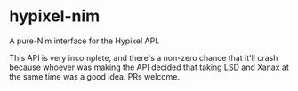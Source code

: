 # hypixel-nim
A pure-Nim interface for the Hypixel API.

This API is very incomplete, and there's a non-zero chance that it'll crash
because whoever was making the API decided that taking LSD and Xanax at the same
time was a good idea. PRs welcome.
